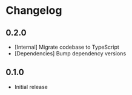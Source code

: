 # Changelog

## 0.2.0

* [Internal] Migrate codebase to TypeScript
* [Dependencies] Bump dependency versions

## 0.1.0

* Initial release
